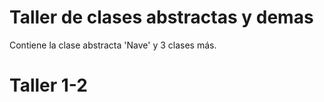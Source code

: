 # Taller de clases abstractas y demas
Contiene la clase abstracta 'Nave' y  3 clases más.
# Taller 1-2